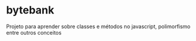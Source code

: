 # bytebank
 Projeto para aprender sobre classes e métodos no javascript, polimorfismo entre outros conceitos

